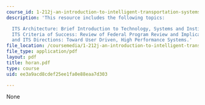 ```yaml
---
course_id: 1-212j-an-introduction-to-intelligent-transportation-systems-spring-2005
description: 'This resource includes the following topics:

  ITS Architecture: Brief Introduction to Technology, Systems and Institutional Layers,
  ITS Criteria of Success: Review of Federal Program Review and Implications for Strategy,
  and ITS Directions: Toward User Driven, High Performance Systems.'
file_location: /coursemedia/1-212j-an-introduction-to-intelligent-transportation-systems-spring-2005/ee3a9acd8cdef25ee1fa0e88eaa7d303_horan.pdf
file_type: application/pdf
layout: pdf
title: horan.pdf
type: course
uid: ee3a9acd8cdef25ee1fa0e88eaa7d303

---
```

None
